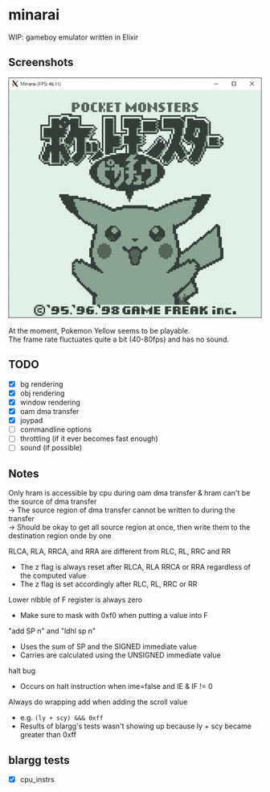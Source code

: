 # minarai

WIP: gameboy emulator written in Elixir

## Screenshots
![screenshot](README/ss_pikachu.png)

At the moment, Pokemon Yellow seems to be playable.  
The frame rate fluctuates quite a bit (40-80fps) and has no sound.  

## TODO
- [x] bg rendering
- [x] obj rendering
- [x] window rendering
- [x] oam dma transfer
- [x] joypad
- [ ] commandline options
- [ ] throttling (if it ever becomes fast enough)
- [ ] sound (if possible)

## Notes
Only hram is accessible by cpu during oam dma transfer & hram can't be the source of dma transfer  
-> The source region of dma transfer cannot be written to during the transfer  
-> Should be okay to get all source region at once, then write them to the destination region onde by one  

RLCA, RLA, RRCA, and RRA are different from RLC, RL, RRC and RR
- The z flag is always reset after RLCA, RLA RRCA or RRA regardless of the computed value
- The z flag is set accordingly after RLC, RL, RRC or RR

Lower nibble of F register is always zero
- Make sure to mask with 0xf0 when putting a value into F

"add SP n" and "ldhl sp n"
- Uses the sum of SP and the SIGNED immediate value
- Carries are calculated using the UNSIGNED immediate value

halt bug
- Occurs on halt instruction when ime=false and IE & IF != 0

Always do wrapping add when adding the scroll value
- e.g. `(ly + scy) &&& 0xff`
- Results of blargg's tests wasn't showing up because ly + scy became greater than 0xff

## blargg tests
- [x] cpu_instrs

